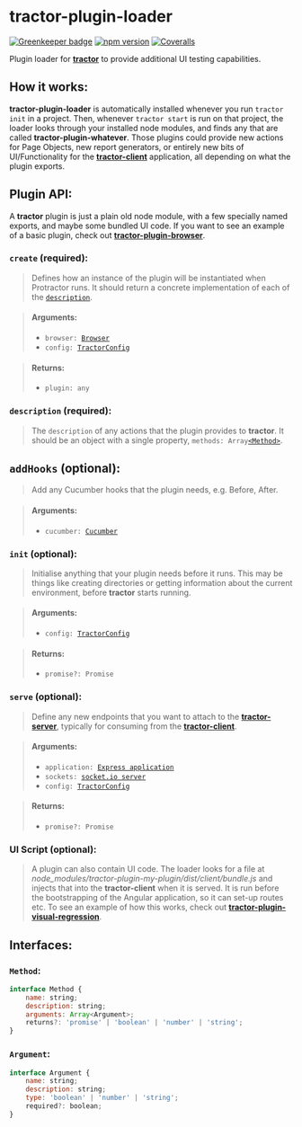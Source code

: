 # tractor-plugin-loader

[![Greenkeeper badge](https://badges.greenkeeper.io/phenomnomnominal/tractor-plugin-loader.svg)](https://greenkeeper.io/)
[![npm version](https://img.shields.io/npm/v/tractor-plugin-loader.svg)](https://img.shields.io/npm/v/tractor-plugin-loader.svg)
[![Coveralls](https://img.shields.io/coveralls/phenomnomnominal/tractor-plugin-loader.svg)](https://coveralls.io/github/phenomnomnominal/tractor-plugin-loader)

Plugin loader for [**tractor**](https://github.com/TradeMe/tractor) to provide additional UI testing capabilities.

## How it works:

**tractor-plugin-loader** is automatically installed whenever you run `tractor init` in a project. Then, whenever `tractor start` is run on that project, the loader looks through your installed node modules, and finds any that are called **tractor-plugin-whatever**. Those plugins could provide new actions for Page Objects, new report generators, or entirely new bits of UI/Functionality for the [**tractor-client**](https://github.com/phenomnomnominal/tractor-client) application, all depending on what the plugin exports.

## Plugin API:

A **tractor** plugin is just a plain old node module, with a few specially named exports, and maybe some bundled UI code. If you want to see an example of a basic plugin, check out [**tractor-plugin-browser**](https://github.com/phenomnomnominal/tractor-plugin-browser).

### `create` (required):

> Defines how an instance of the plugin will be instantiated when Protractor runs. It should return a concrete implementation of each of the [`description`](https://github.com/phenomnomnominal/tractor-plugin-loader#description-required).

> #### Arguments:
> * `browser: `[`Browser`](http://www.protractortest.org/#/api?view=ProtractorBrowser)
> * `config: `[`TractorConfig`](https://github.com/TradeMe/tractor#config)

> #### Returns:
> * `plugin: any`

### `description` (required):

> The `description` of any actions that the plugin provides to **tractor**. It should be an object with a single property, `methods: Array`[`<Method>`](https://github.com/phenomnomnominal/tractor-plugin-loader#method).

## `addHooks` (optional):

> Add any Cucumber hooks that the plugin needs, e.g. Before, After.

> #### Arguments:
> * `cucumber: `[`Cucumber`](https://cucumber.io/docs/reference#hooks)

### `init` (optional):

> Initialise anything that your plugin needs before it runs. This may be things like creating directories or getting information about the current environment, before **tractor** starts running.

> #### Arguments:
> * `config: `[`TractorConfig`](https://github.com/TradeMe/tractor#config)

> #### Returns:
> * `promise?: Promise`

### `serve` (optional):

> Define any new endpoints that you want to attach to the [**tractor-server**](https://github.com/phenomnomnominal/tractor-server), typically for consuming from the [**tractor-client**](https://github.com/phenomnomnominal/tractor-client).

> #### Arguments:
> * `application: `[`Express application`](https://expressjs.com/en/4x/api.html#app)
> * `sockets: `[`socket.io server`](http://socket.io/docs/server-api/#server)
> * `config: `[`TractorConfig`](https://github.com/TradeMe/tractor#config)

> #### Returns:
> * `promise?: Promise`

### UI Script (optional):

> A plugin can also contain UI code. The loader looks for a file at *node_modules/tractor-plugin-my-plugin/dist/client/bundle.js* and injects that into the **tractor-client** when it is served. It is run before the bootstrapping of the Angular application, so it can set-up routes etc. To see an example of how this works, check out [**tractor-plugin-visual-regression**](https://github.com/phenomnomnominal/tractor-plugin-visual-regression).

## Interfaces:

### `Method`:

```javascript
interface Method {
    name: string;
    description: string;
    arguments: Array<Argument>;
    returns?: 'promise' | 'boolean' | 'number' | 'string';
}
```

### `Argument`:

```javascript
interface Argument {
    name: string;
    description: string;
    type: 'boolean' | 'number' | 'string';
    required?: boolean;
}
```
